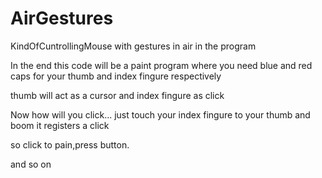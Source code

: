 # AirGestures
KindOfCuntrollingMouse with gestures in air in the program

In the end this code will be a paint program
where you need blue and red caps for your thumb and index fingure respectively

thumb will act as a cursor and index fingure as click

Now how will you click...
just touch your index fingure to your thumb and boom it registers a click

so click to pain,press button.

and so on

